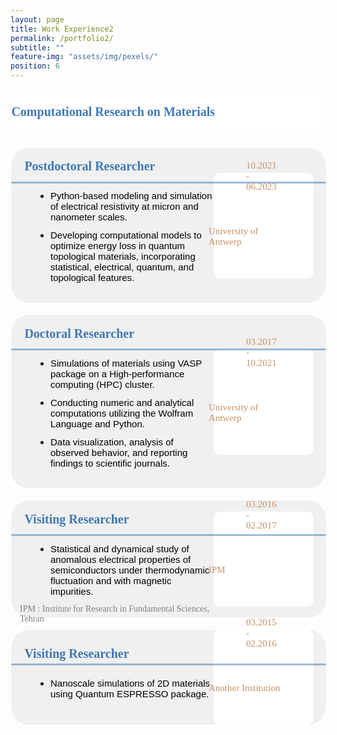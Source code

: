 ```yaml
---
layout: page
title: Work Experience2
permalink: /portfolio2/
subtitle: ""
feature-img: "assets/img/pexels/"
position: 6
---
```


<style>
    /* Style for the section titles */
    .textbox {
        display: flex;
        justify-content: space-between;
        background-color: white;
        line-height: 40px;
        margin-bottom: 5px;
    }

    .title-container {
        margin-left: -0.4em;
        margin-top: -0.3em;
        display: flex;
        align-items: center;
        margin-bottom: -5px;
    }

    .title-container i {
        margin-top: -15px;
        margin-right: 5px;
        font-size: 25px;
        color: rgba(62, 121, 180, .5);
    }

    .title-container p {
        font-weight: bold;
        font-family: 'Garamond';
        font-size: 20px;
        color: rgba(62, 121, 180, 1);
        margin-left: .1em;
    }

    /* Style for the subsections */
    .textbox2 {
        background-color: #f0f0f0;
        border: 1px solid white;
        border-radius: 30px;
        padding: -2px;
        margin: 0;
        box-shadow: 0 2px 2px white;
        position: relative;
        display: flex;
        align-items: center;
        width: 100%;
    }

    .main-content {
        flex: 1;
        display: flex;
        flex-direction: column;
        align-items: flex-start;
    }

    .main-content p {
        font-weight: bold;
        font-family: 'Garamond';
        font-size: 20px;
        color: rgba(62, 121, 180, 1);
        margin-left: 1em;
        margin-top: 27px; /* Adjust vertical position */
        margin-bottom: -10px; /* Adjust vertical position */
    }

    .main-content ul {
        font-size: 15px;
        font-family: 'Avenir Next LT Pro Regular', sans-serif;
        margin-left: 1.7em;
        color: black;
        margin-top: 20px;
        margin-bottom: 20px;
    }

    .main-content ul li {
        margin-left: 12px;
        margin-top: 12px;
        margin-bottom: 12px;
    }

    .gradient-line::before {
        content: '';
        position: absolute;
        top: 54px;
        left: 0px;
        width: 100%;
        height: 3px;
        background: rgba(62, 121, 180, .5);
        border-radius: 10px;
    }

   .additional-column {
    display: flex;
    flex-direction: column;
    justify-content: flex-start;
    align-items: flex-start;
    padding: 0px;
    width: 160px;
    background-color: white;
    border-radius: 10px;
    margin-right: 20px; /* Adjusted to move the column to the right */
}

.additional-column p,
.additional-column span {
    font-family: 'Avenir Next LT Pro';
    font-size: 15px;
    color: inherit;
    margin: 0px 50px 50px 50px;
    padding: 0 2px 0 2px;
}

.additional-column span.date {
    color: rgba(200, 144, 98, 1);
    margin-top: -20px; /* Adjusted to bring the date closer to the location */
    padding-right: 10px;
}

.additional-column span.location {
    color: rgba(200, 144, 98, 1);
    margin-left: -10px;
    padding-bottom: 0;
    padding-right: -2px;
     margin-top: 4px;
}


    /* Responsive adjustments for smaller screens */
    @media only screen and (max-width: 600px) {
        .title-container {
            flex-direction: column;
            align-items: flex-start;
            margin-left: 0;
            margin-top: 0;
            margin-bottom: 0;
        }

        .title-container i {
            margin-right: 0;
            margin-bottom: 5px;
            margin-top: -20px;
        }

        .title-container p {
            font-size: 18px;
            margin-left: 0;
        }

        .textbox2 {
            flex-direction: column;
            align-items: flex-start;
        }

        .main-content p {
            font-size: 16px;
            margin-left: 0;
        }

        .main-content ul {
            margin-left: 1em;
        }

        .additional-column {
            width: 100%;
            height: auto;
            margin-top: 10px;
        }

        .additional-column p, .additional-column span {
            position: static;
            margin-top: 5px;
        }

        .textbox2 .gradient-line::before {
            top: 47px;
            left: 10px;
            width: 98%;
            height: 3px;
            background: rgba(62, 121, 180, .5);;
            border-radius: 10px;
        }
    }
</style>

<body>
    <section>
        <div class="textbox">
            <div class="title-container">
                <i class="fa fa-briefcase"></i>
                <p>Computational Research on Materials</p>
            </div>
        </div>
        <br>
        <div class="textbox2">
            <div class="main-content">
                <div style="margin-left: 0.1em; margin-top: -0.6em; margin-bottom: 0.1em; display: flex; align-items: center; margin-bottom: 5px;">
                    <p>Postdoctoral Researcher</p>
                </div>
                <ul>
                    <li>Python-based modeling and simulation of electrical resistivity at micron and nanometer scales.</li>
                    <li>Developing computational models to optimize energy loss in quantum topological materials, incorporating statistical, electrical, quantum, and topological features.</li>
                </ul>
                <div class="gradient-line"></div>
            </div>
            <div class="additional-column">
                <span class="date">10.2021 - 06.2023</span>
                <span class="location">University of Antwerp</span>
            </div>
        </div>
        <br>

<div class="textbox2">
            <div class="main-content">
                <div style="margin-left: 0.1em; margin-top: -0.6em; margin-bottom: 0.1em; display: flex; align-items: center; margin-bottom: 5px;">
                    <p>Doctoral Researcher</p>
                </div>
                <ul>
                    <li>Simulations of materials using VASP package on a High-performance computing (HPC) cluster.</li>
                    <li>Conducting numeric and analytical computations utilizing the Wolfram Language and Python.</li>
                    <li>Data visualization, analysis of observed behavior, and reporting findings to scientific journals.</li>
                </ul>
                <div class="gradient-line"></div>
            </div>
            <div class="additional-column">
                <span class="date">03.2017 - 10.2021</span>
                <span class="location">University of Antwerp</span>
            </div>
        </div>
        <br>

<div class="textbox2">
            <div class="main-content">
                <div style="margin-left: 0.1em; margin-top: -0.6em; margin-bottom: 0.1em; display: flex; align-items: center; margin-bottom: 5px;">
                    <p>Visiting Researcher</p>
                </div>
                <ul>
                    <li>Statistical and dynamical study of anomalous electrical properties of semiconductors under thermodynamic fluctuation and with magnetic impurities.</li>
                </ul>
                <p style="font-family: 'Avenir Next LT Pro'; font-weight: normal; font-size: 14px; color: gray; margin-top: -20px;">IPM : Institute for Research in Fundamental Sciences, Tehran</p>
                <div class="gradient-line"></div>
            </div>
            <div class="additional-column">
                <span class="date">03.2016 - 02.2017</span>
                <span class="location">IPM</span>
            </div>
        </div>
        <br>

<div class="textbox2">
            <div class="main-content">
                <div style="margin-left: 0.1em; margin-top: -0.6em; margin-bottom: 0.1em; display: flex; align-items: center; margin-bottom: 5px;">
                    <p>Visiting Researcher</p>
                </div>
                <ul>
                    <li>Nanoscale simulations of 2D materials using Quantum ESPRESSO package.</li>
                </ul>
                <div class="gradient-line"></div>
            </div>
            <div class="additional-column">
                <span class="date">03.2015 - 02.2016</span>
                <span class="location">Another Institution</span>
            </div>
        </div>
    </section>
</body>
